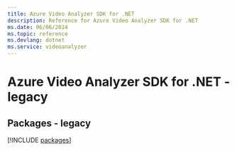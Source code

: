 ```yaml
---
title: Azure Video Analyzer SDK for .NET
description: Reference for Azure Video Analyzer SDK for .NET
ms.date: 06/06/2024
ms.topic: reference
ms.devlang: dotnet
ms.service: videoanalyzer
---
```

# Azure Video Analyzer SDK for .NET - legacy
## Packages - legacy
[!INCLUDE [packages](video-analyzer-index.md)]